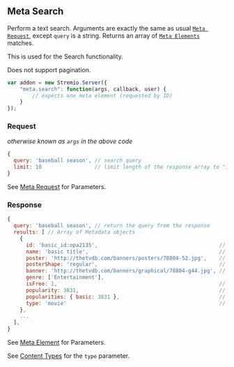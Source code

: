 ## Meta Search

Perform a text search. Arguments are exactly the same as usual [``Meta Request``](meta.request.md), except ``query`` is a string. Returns an array of [``Meta Elements``](meta.element.md) matches.

This is used for the Search functionality.

Does not support pagination.

```javascript
var addon = new Stremio.Server({
	"meta.search": function(args, callback, user) {
		// expects one meta element (requested by ID)
	}
});
```

### Request

_otherwise known as `args` in the above code_

```javascript
{
  query: 'baseball season', // search query
  limit: 10                 // limit length of the response array to "10"
}
```

See [Meta Request](meta.request.md) for Parameters.

### Response

```javascript
{
  query: 'baseball season', // return the query from the response
  results: [ // Array of Metadata objects
    {
      id: 'basic_id:opa2135',                                       // unique ID for the media, will be returned as "basic_id" in the request object later
      name: 'basic title',                                          // title of media
      poster: 'http://thetvdb.com/banners/posters/78804-52.jpg',    // image link
      posterShape: 'regular',                                       // can also be 'landscape' or 'square'
      banner: 'http://thetvdb.com/banners/graphical/78804-g44.jpg', // image link
      genre: ['Entertainment'],
      isFree: 1,                                                    // some aren't
      popularity: 3831,                                             // the larger, the more popular this item is
      popularities: { basic: 3831 },                                // same as 'popularity'; use this if you want to provide different sort orders in your manifest
      type: 'movie'                                                 // can also be "tv", "series", "channel"
    },
	...
  ],
}
```

See [Meta Element](meta.element.md) for Parameters.

See [Content Types](content.types.md) for the `type` parameter.
